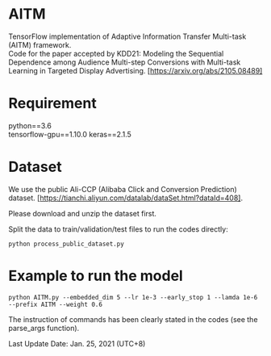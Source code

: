 # AITM
TensorFlow implementation of Adaptive Information Transfer Multi-task (AITM) framework.  
Code for the paper accepted by KDD21: 
Modeling the Sequential Dependence among Audience Multi-step Conversions with Multi-task Learning in Targeted Display Advertising.
[https://arxiv.org/abs/2105.08489]

# Requirement
python==3.6  
tensorflow-gpu==1.10.0 
keras==2.1.5

# Dataset
We use the public Ali-CCP (Alibaba Click and Conversion Prediction) dataset. [https://tianchi.aliyun.com/datalab/dataSet.html?dataId=408].

Please download and unzip the dataset first.

Split the data to train/validation/test files to run the codes directly:
```
python process_public_dataset.py
```



# Example to run the model
```
python AITM.py --embedded_dim 5 --lr 1e-3 --early_stop 1 --lamda 1e-6 --prefix AITM --weight 0.6
```

The instruction of commands has been clearly stated in the codes (see the parse_args function).

Last Update Date: Jan. 25, 2021 (UTC+8)
